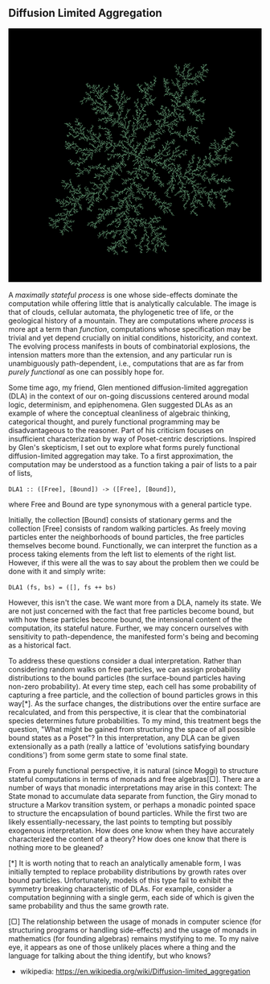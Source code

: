 ## Diffusion Limited Aggregation ##

![alt text](images/diffusionLimitedAggregate.png "diffusion limited aggregate")

A *maximally stateful process* is one whose side-effects dominate the computation
while offering little that is analytically calculable. The image is that of clouds,
cellular automata, the phylogenetic tree of life, or the geological history of
a mountain. They are computations where *process* is more apt a term than
*function*, computations whose specification may be trivial and yet depend
crucially on initial conditions, historicity, and context. The evolving process
manifests in bouts of combinatorial explosions, the intension matters more than
the extension, and any particular run is unambiguously path-dependent, i.e.,
computations that are as far from *purely functional* as one can possibly hope for.

Some time ago, my friend, Glen mentioned diffusion-limited aggregation
(DLA) in the context of our on-going discussions centered around modal
logic, determinism, and epiphenomena. Glen suggested DLAs as an example
of where the conceptual cleanliness of algebraic thinking, categorical
thought, and purely functional programming may be disadvantageous to the
reasoner. Part of his criticism focuses on insufficient characterization
by way of Poset-centric descriptions. Inspired by Glen's skepticism, I
set out to explore what forms purely functional diffusion-limited
aggregation may take. To a first approximation, the computation may
be understood as a function taking a pair of lists to a pair of lists,

`DLA1 :: ([Free], [Bound]) -> ([Free], [Bound])`,

where Free and Bound are type synonymous with a general particle type.

Initially, the collection [Bound] consists of stationary germs and the
collection [Free] consists of random walking particles. As freely moving
particles enter the neighborhoods of bound particles, the free particles
themselves become bound. Functionally, we can interpret the function as a
process taking elements from the left list to elements of the right list.
However, if this were all the was to say about the problem then we could
be done with it and simply write:


`DLA1 (fs, bs) = ([], fs ++ bs)`


However, this isn't the case. We want more from a DLA, namely its state.
We are not just concerned with the fact that free particles become bound,
but with how these particles become bound, the intensional content of the
computation, its stateful nature. Further, we may concern ourselves with
sensitivity to path-dependence, the manifested form's being and becoming
as a historical fact.


To address these questions consider a dual interpretation. Rather than
considering random walks on free particles, we can assign probability
distributions to the bound particles (the surface-bound particles having
non-zero probability). At every time step, each cell has some probability
of capturing a free particle, and the collection of bound particles
grows in this way[\*]. As the surface changes, the distributions over the
entire surface are recalculated, and from this perspective, it is clear
that the combinatorial species determines future probabilities. To my
mind, this treatment begs the question, "What might be gained from
structuring the space of all possible bound states as a Poset"? In this
interpretation, any DLA can be given extensionally as a path (really a
lattice of 'evolutions satisfying boundary conditions') from some germ
state to some final state.


From a purely functional perspective, it is natural (since Moggi) to
structure stateful computations in terms of monads and free algebras[▢].
There are a number of ways that monadic interpretations may arise in
this context: The State monad to accumulate data separate from function,
the Giry monad to structure a Markov transition system, or perhaps a
monadic pointed space to structure the encapsulation of bound particles.
While the first two are likely essentially-necessary, the last points to
tempting but possibly exogenous interpretation. How does one know when
they have accurately characterized the content of a theory? How does one
know that there is nothing more to be gleaned?

[\*] It is worth noting that to reach an analytically amenable form, I
was initially tempted to replace probability distributions by growth
rates over bound particles. Unfortunately, models of this type fail to
exhibit the symmetry breaking characteristic of DLAs. For example,
consider a computation beginning with a single germ, each side of which
is given the same probability and thus the same growth rate.


[▢] The relationship between the usage of monads in computer science
(for structuring programs or handling side-effects) and the usage of
monads in mathematics (for founding algebras) remains mystifying to me.
To my naive eye, it appears as one of those unlikely places where a thing
and the language for talking about the thing identify, but who knows?


- wikipedia: https://en.wikipedia.org/wiki/Diffusion-limited_aggregation